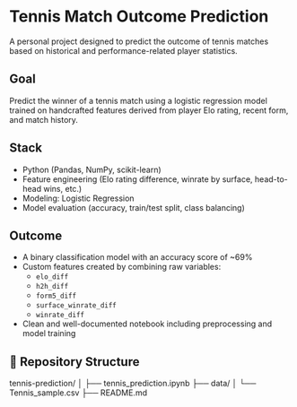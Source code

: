 # Tennis Match Outcome Prediction

A personal project designed to predict the outcome of tennis matches based on historical and performance-related player statistics.

## Goal

Predict the winner of a tennis match using a logistic regression model trained on handcrafted features derived from player Elo rating, recent form, and match history.

## Stack

- Python (Pandas, NumPy, scikit-learn)
- Feature engineering (Elo rating difference, winrate by surface, head-to-head wins, etc.)
- Modeling: Logistic Regression
- Model evaluation (accuracy, train/test split, class balancing)

## Outcome

- A binary classification model with an accuracy score of ~69%
- Custom features created by combining raw variables:
  - `elo_diff`
  - `h2h_diff`
  - `form5_diff`
  - `surface_winrate_diff`
  - `winrate_diff`
- Clean and well-documented notebook including preprocessing and model training

## 📁 Repository Structure

tennis-prediction/
│
├── tennis_prediction.ipynb
├── data/
│ └── Tennis_sample.csv 
├── README.md 
